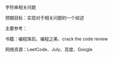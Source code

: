 字符串相关问题

预期目标：实现对于相关问题的一个综述

主要参考：

书籍：编程珠玑、编程之美、crack the code review

网络资源：LeetCode、July、百度、Google

